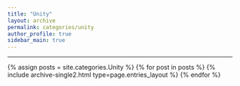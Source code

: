 ```yaml
---
title: "Unity"
layout: archive
permalink: categories/unity
author_profile: true
sidebar_main: true
---
```


<!-- 공백이 포함되어 있는 카테고리 이름의 경우 site.categories['a b c'] 이런식으로! -->

***

{% assign posts = site.categories.Unity %}
{% for post in posts %} {% include archive-single2.html type=page.entries_layout %} {% endfor %}